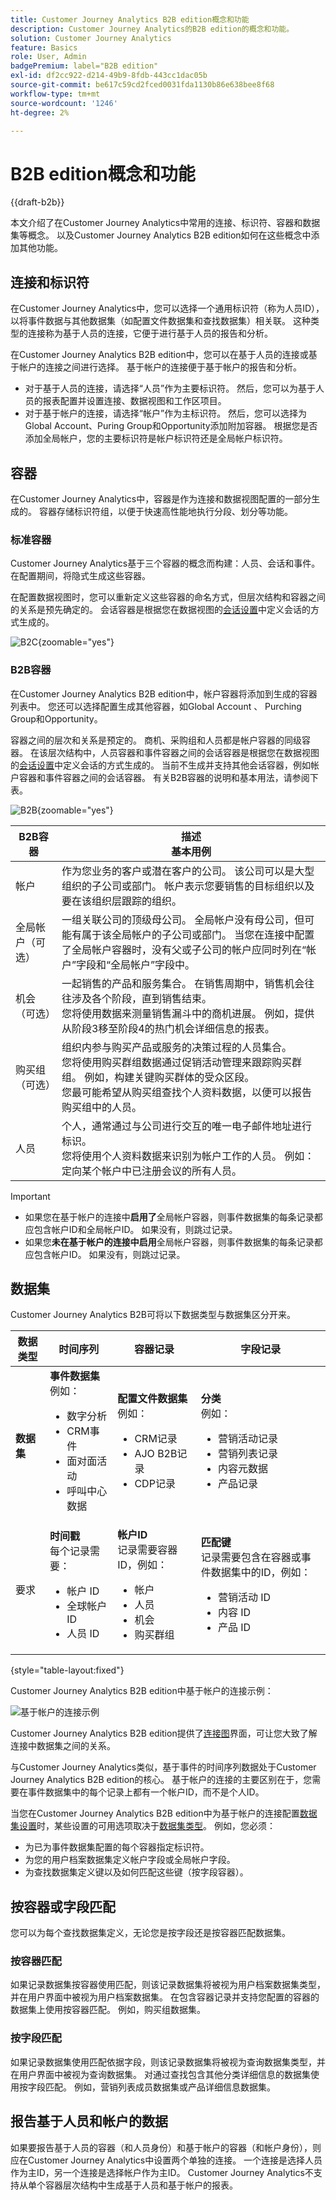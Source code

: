 ```yaml
---
title: Customer Journey Analytics B2B edition概念和功能
description: Customer Journey Analytics的B2B edition的概念和功能。
solution: Customer Journey Analytics
feature: Basics
role: User, Admin
badgePremium: label="B2B edition"
exl-id: df2cc922-d214-49b9-8fdb-443cc1dac05b
source-git-commit: be617c59cd2fced0031fda1130b86e638bee8f68
workflow-type: tm+mt
source-wordcount: '1246'
ht-degree: 2%

---
```



# B2B edition概念和功能

{{draft-b2b}}

本文介绍了在Customer Journey Analytics中常用的连接、标识符、容器和数据集等概念。 以及Customer Journey Analytics B2B edition如何在这些概念中添加其他功能。


## 连接和标识符

在Customer Journey Analytics中，您可以选择一个通用标识符（称为人员ID），以将事件数据与其他数据集（如配置文件数据集和查找数据集）相关联。 这种类型的连接称为基于人员的连接，它便于进行基于人员的报告和分析。

在Customer Journey Analytics B2B edition中，您可以在基于人员的连接或基于帐户的连接之间进行选择。 基于帐户的连接便于基于帐户的报告和分析。

* 对于基于人员的连接，请选择“人员”作为主要标识符。 然后，您可以为基于人员的报表配置并设置连接、数据视图和工作区项目。
* 对于基于帐户的连接，请选择“帐户”作为主标识符。 然后，您可以选择为Global Account、Puring Group和Opportunity添加附加容器。 根据您是否添加全局帐户，您的主要标识符是帐户标识符还是全局帐户标识符。


## 容器

在Customer Journey Analytics中，容器是作为连接和数据视图配置的一部分生成的。 容器存储标识符组，以便于快速高性能地执行分段、划分等功能。

### 标准容器

Customer Journey Analytics基于三个容器的概念而构建：人员、会话和事件。 在配置期间，将隐式生成这些容器。

在配置数据视图时，您可以重新定义这些容器的命名方式，但层次结构和容器之间的关系是预先确定的。 会话容器是根据您在数据视图的[会话设置](/help/data-views/session-settings.md)中定义会话的方式生成的。

![B2C](assets/b2c-containers.svg){zoomable="yes"}


### B2B容器

在Customer Journey Analytics B2B edition中，帐户容器将添加到生成的容器列表中。 您还可以选择配置生成其他容器，如Global Account 、 Purching Group和Opportunity。

容器之间的层次和关系是预定的。 商机、采购组和人员都是帐户容器的同级容器。 在该层次结构中，人员容器和事件容器之间的会话容器是根据您在数据视图的[会话设置](/help/data-views/session-settings.md)中定义会话的方式生成的。 当前不生成并支持其他会话容器，例如帐户容器和事件容器之间的会话容器。 有关B2B容器的说明和基本用法，请参阅下表。

![B2B](assets/b2b-containers.svg){zoomable="yes"}

| B2B容器 | 描述<br/>基本用例 |
|---|---|
| 帐户 | 作为您业务的客户或潜在客户的公司。 该公司可以是大型组织的子公司或部门。 帐户表示您要销售的目标组织以及要在该组织层跟踪的组织。 |
| 全局帐户（可选） | 一组关联公司的顶级母公司。 全局帐户没有母公司，但可能有属于该全局帐户的子公司或部门。 当您在连接中配置了全局帐户容器时，没有父或子公司的帐户应同时列在“帐户”字段和“全局帐户”字段中。 |
| 机会（可选） | 一起销售的产品和服务集合。 在销售周期中，销售机会往往涉及各个阶段，直到销售结束。<br>您将使用数据来测量销售漏斗中的商机进展。 例如，提供从阶段3移至阶段4的热门机会详细信息的报表。 |
| 购买组（可选） | 组织内参与购买产品或服务的决策过程的人员集合。 <br/>您将使用购买群组数据通过促销活动管理来跟踪购买群组。 例如，构建关键购买群体的受众区段。<br/>您最可能希望从购买组查找个人资料数据，以便可以报告购买组中的人员。 |
| 人员 | 个人，通常通过与公司进行交互的唯一电子邮件地址进行标识。 <br/>您将使用个人资料数据来识别为帐户工作的人员。 例如：定向某个帐户中已注册会议的所有人员。 |

>[!IMPORTANT]
>
>* 如果您在基于帐户的连接中&#x200B;**启用了**&#x200B;全局帐户容器，则事件数据集的每条记录都应包含帐户ID和全局帐户ID。 如果没有，则跳过记录。
>* 如果您&#x200B;**未在基于帐户的连接中启用**&#x200B;全局帐户容器，则事件数据集的每条记录都应包含帐户ID。 如果没有，则跳过记录。

## 数据集

Customer Journey Analytics B2B可将以下数据类型与数据集区分开来。

| 数据类型 | 时间序列 | 容器记录 | 字段记录 |
|---|---|---|---|
| **数据集** | **事件数据集**<br/>&#x200B;例如：<ul><li>数字分析</li><li>CRM事件</li><li>面对面活动</li><li>呼叫中心数据</li></ul> | **配置文件数据集**<br/>&#x200B;例如：<ul><li>CRM记录</li><li>AJO B2B记录</li><li>CDP记录</li><ul> | **分类**<br/>&#x200B;例如：<ul><li>营销活动记录</li><li>营销列表记录</li><li>内容元数据</li><li>产品记录</li></ul> |
| 要求 | **时间戳**<br>&#x200B;每个记录需要：<ul><li>帐户 ID</li><li>全球帐户 ID</li><li>人员 ID</li></ul> | **帐户ID**<br>&#x200B;记录需要容器ID，例如：<ul><li>帐户</li><li>人员</li><li>机会</li><li>购买群组</li></ul> | **匹配键**<br>&#x200B;记录需要包含在容器或事件数据集中的ID，例如：<ul><li>营销活动 ID</li><li>内容 ID</li><li>产品 ID</li></ul> |

{style="table-layout:fixed"}

Customer Journey Analytics B2B edition中基于帐户的连接示例：

![基于帐户的连接示例](assets/b2b-datasets.svg)

Customer Journey Analytics B2B edition提供了[连接图](/help/connections/create-connection.md#connection-map)界面，可让您大致了解连接中数据集之间的关系。


与Customer Journey Analytics类似，基于事件的时间序列数据处于Customer Journey Analytics B2B edition的核心。 基于帐户的连接的主要区别在于，您需要在事件数据集中的每个记录上都有一个帐户ID，而不是个人ID。

当您在Customer Journey Analytics B2B edition中为基于帐户的连接配置[数据集设置](/help/connections/create-connection.md#dataset-settings)时，某些设置的可用选项取决于[数据集类型](/help/connections/create-connection.md#dataset-types)。 例如，您必须：

* 为已为事件数据集配置的每个容器指定标识符。
* 为您的用户档案数据集定义帐户字段或全局帐户字段。
* 为查找数据集定义键以及如何匹配这些键（按字段容器）。

## 按容器或字段匹配

您可以为每个查找数据集定义，无论您是按字段还是按容器匹配数据集。

### 按容器匹配

如果记录数据集按容器使用匹配，则该记录数据集将被视为用户档案数据集类型，并在用户界面中被视为用户档案数据集。 在包含容器记录并支持您配置的容器的数据集上使用按容器匹配。 例如，购买组数据集。

### 按字段匹配

如果记录数据集使用匹配依据字段，则该记录数据集将被视为查询数据集类型，并在用户界面中被视为查询数据集。 对通过查找包含其他分类详细信息的数据集使用按字段匹配。 例如，营销列表成员数据集或产品详细信息数据集。


## 报告基于人员和帐户的数据

如果要报告基于人员的容器（和人员身份）和基于帐户的容器（和帐户身份），则应在Customer Journey Analytics中设置两个单独的连接。 一个连接是选择人员作为主ID，另一个连接是选择帐户作为主ID。 Customer Journey Analytics不支持从单个容器层次结构中生成基于人员和基于帐户的报表。

